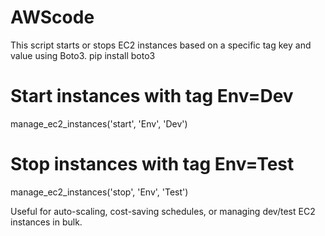 # AWScode
This script starts or stops EC2 instances based on a specific tag key and value using Boto3.
pip install boto3
# Start instances with tag Env=Dev
manage_ec2_instances('start', 'Env', 'Dev')

# Stop instances with tag Env=Test
manage_ec2_instances('stop', 'Env', 'Test')

Useful for auto-scaling, cost-saving schedules, or managing dev/test EC2 instances in bulk.
